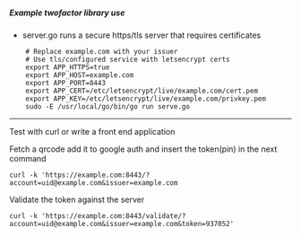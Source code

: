 ##### Example twofactor library use

- server.go runs a secure https/tls server that requires certificates


```
    # Replace example.com with your issuer
    # Use tls/configured service with letsencrypt certs
    export APP_HTTPS=true
    export APP_HOST=example.com
    export APP_PORT=8443
    export APP_CERT=/etc/letsencrypt/live/example.com/cert.pem
    export APP_KEY=/etc/letsencrypt/live/example.com/privkey.pem
    sudo -E /usr/local/go/bin/go run serve.go

```

---
Test with curl or write a front end application

Fetch a qrcode add it to google auth and insert the token(pin) in the next command
```
curl -k 'https://example.com:8443/?account=uid@example.com&issuer=example.com
```


Validate the token against the server
```
curl -k 'https://example.com:8443/validate/?account=uid@example.com&issuer=example.com&token=937052'
```

